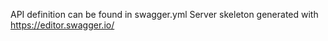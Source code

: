 API definition can be found in swagger.yml
Server skeleton generated with https://editor.swagger.io/
